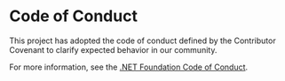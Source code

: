 # Code of Conduct

This project has adopted the code of conduct defined by the Contributor Covenant
to clarify expected behavior in our community.

For more information, see the [.NET Foundation Code of
Conduct](https://dotnetfoundation.org/code-of-conduct).
